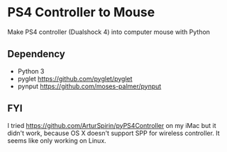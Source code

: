 # PS4 Controller to Mouse

Make PS4 controller (Dualshock 4) into computer mouse with Python

## Dependency

- Python 3
- pyglet https://github.com/pyglet/pyglet
- pynput https://github.com/moses-palmer/pynput

## FYI
I tried https://github.com/ArturSpirin/pyPS4Controller on my iMac but it didn't work, because OS X doesn't support SPP for wireless controller. It seems like only working on Linux.